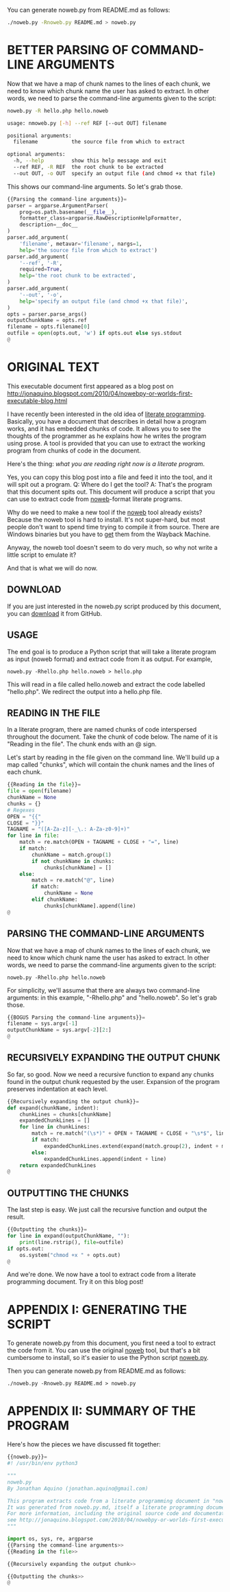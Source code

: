 
You can generate noweb.py from README.md as follows:

```bash
./noweb.py -Rnoweb.py README.md > noweb.py
```

# BETTER PARSING OF COMMAND-LINE ARGUMENTS

Now that we have a map of chunk names to the lines of each chunk, we need to know
which chunk name the user has asked to extract. In other words, we need to parse
the command-line arguments given to the script:

```bash
noweb.py -R hello.php hello.noweb
```

```bash
usage: nmoweb.py [-h] --ref REF [--out OUT] filename

positional arguments:
  filename           the source file from which to extract

optional arguments:
  -h, --help         show this help message and exit
  --ref REF, -R REF  the root chunk to be extracted
  --out OUT, -o OUT  specify an output file (and chmod +x that file)
```

This shows our command-line arguments. So let's grab those.

```python
{{Parsing the command-line arguments}}=
parser = argparse.ArgumentParser(
    prog=os.path.basename(__file__),
    formatter_class=argparse.RawDescriptionHelpFormatter,
    description=__doc__
)
parser.add_argument(
    'filename', metavar='filename', nargs=1,
    help='the source file from which to extract')
parser.add_argument(
    '--ref', '-R',
    required=True,
    help='the root chunk to be extracted',
)
parser.add_argument(
    '--out', '-o',
    help='specify an output file (and chmod +x that file)',
)
opts = parser.parse_args()
outputChunkName = opts.ref
filename = opts.filename[0]
outfile = open(opts.out, 'w') if opts.out else sys.stdout
@
```

# ORIGINAL TEXT

This executable document first appeared as a blog post on
http://jonaquino.blogspot.com/2010/04/nowebpy-or-worlds-first-executable-blog.html



I have recently been interested in the old idea of
[literate programming](http://en.wikipedia.org/wiki/Literate_programming).
Basically, you have a document that describes in detail how a program works, and
it has embedded chunks of code. It allows you to see the thoughts of the programmer
as he explains how he writes the program using prose. A tool is provided that you
can use to extract the working program from chunks of code in the document.

Here's the thing: *what you are reading right now is a literate program*.

Yes, you can copy this blog post into a file and feed it into the tool, and it
will spit out a program. Q: Where do I get the tool? A: That's the program that
this document spits out. This document will produce a script that you can use to
extract code from [noweb](http://en.wikipedia.org/wiki/Noweb)-format literate programs.

Why do we need to make a new tool if the [noweb](http://en.wikipedia.org/wiki/Noweb)
tool already exists? Because the noweb tool is hard to install. It's not super-hard,
but most people don't want to spend time trying to compile it from source. There
are Windows binaries but you have to [get](http://web.archive.org/web/*/http://www.literateprogramming.com/noweb/nowebinstall.html)
them from the Wayback Machine.

Anyway, the noweb tool doesn't seem to do very much, so why not write a little
script to emulate it?

And that is what we will do now.

## DOWNLOAD

If you are just interested in the noweb.py script produced by this document,
you can [download](http://github.com/JonathanAquino/noweb.py/raw/master/noweb.py) it from GitHub.

## USAGE

The end goal is to produce a Python script that will take a literate program
as input (noweb format) and extract code from it as output. For example,

    noweb.py -Rhello.php hello.noweb > hello.php

This will read in a file called hello.noweb and extract the code labelled "hello.php".
We redirect the output into a hello.php file.

## READING IN THE FILE

In a literate program, there are named chunks of code interspersed throughout
the document. Take the chunk of code below. The name of it is "Reading in the file".
The chunk ends with an @ sign.

Let's start by reading in the file given on the command line. We'll build up
a map called "chunks", which will contain the chunk names and the lines of each chunk.

```python
{{Reading in the file}}=
file = open(filename)
chunkName = None
chunks = {}
# Regexes
OPEN = "{{"
CLOSE = "}}"
TAGNAME = "([A-Za-z][-_\.: A-Za-z0-9]+)"
for line in file:
    match = re.match(OPEN + TAGNAME + CLOSE + "=", line)
    if match:
        chunkName = match.group(1)
        if not chunkName in chunks:
            chunks[chunkName] = []
    else:
        match = re.match("@", line)
        if match:
            chunkName = None
        elif chunkName:
            chunks[chunkName].append(line)
@
```

## PARSING THE COMMAND-LINE ARGUMENTS

Now that we have a map of chunk names to the lines of each chunk, we need to know
which chunk name the user has asked to extract. In other words, we need to parse
the command-line arguments given to the script:

    noweb.py -Rhello.php hello.noweb

For simplicity, we'll assume that there are always two command-line arguments:
in this example, "-Rhello.php" and "hello.noweb". So let's grab those.

```python
{{BOGUS Parsing the command-line arguments}}=
filename = sys.argv[-1]
outputChunkName = sys.argv[-2][2:]
@
```



## RECURSIVELY EXPANDING THE OUTPUT CHUNK

So far, so good. Now we need a recursive function to expand any chunks found
in the output chunk requested by the user. Expansion of the program preserves
indentation at each level.

```python
{{Recursively expanding the output chunk}}=
def expand(chunkName, indent):
    chunkLines = chunks[chunkName]
    expandedChunkLines = []
    for line in chunkLines:
        match = re.match("(\s*)" + OPEN + TAGNAME + CLOSE + "\s*$", line)
        if match:
            expandedChunkLines.extend(expand(match.group(2), indent + match.group(1)))
        else:
            expandedChunkLines.append(indent + line)
    return expandedChunkLines
@
```



## OUTPUTTING THE CHUNKS

The last step is easy. We just call the recursive function and output the result.

```python
{{Outputting the chunks}}=
for line in expand(outputChunkName, ""):
    print(line.rstrip(), file=outfile)
if opts.out:
    os.system("chmod +x " + opts.out)
@
```

And we're done. We now have a tool to extract code from a literate programming document.
Try it on this blog post!



# APPENDIX I: GENERATING THE SCRIPT

To generate noweb.py from this document, you first need a tool to extract the
code from it. You can use the original [noweb](http://www.cs.tufts.edu/~nr/noweb/)
tool, but that's a bit cumbersome to install, so it's easier to use the
Python script [noweb.py](http://github.com/JonathanAquino/noweb.py/raw/master/noweb.py).

Then you can generate noweb.py from README.md as follows:

    ./noweb.py -Rnoweb.py README.md > noweb.py



# APPENDIX II: SUMMARY OF THE PROGRAM

Here's how the pieces we have discussed fit together:

```python
{{noweb.py}}=
#! /usr/bin/env python3

"""
noweb.py
By Jonathan Aquino (jonathan.aquino@gmail.com)

This program extracts code from a literate programming document in "noweb" format.
It was generated from noweb.py.md, itself a literate programming document.
For more information, including the original source code and documentation,
see http://jonaquino.blogspot.com/2010/04/nowebpy-or-worlds-first-executable-blog.html
"""

import os, sys, re, argparse
{{Parsing the command-line arguments>>
{{Reading in the file>>

{{Recursively expanding the output chunk>>

{{Outputting the chunks>>
@
```
